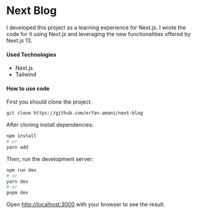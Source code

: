 # Next Blog

I developed this project as a learning experience for Next.js. I wrote the code for it using Next.js and leveraging the new functionalities offered by Next.js 13.<br />

#### Used Technologies
- Next.js
- Tailwind

#### How to use code

First you should clone the project.
```bash
git clone https://github.com/erfan-amani/next-blog
```

After cloning install dependencies:
```bash
npm install 
# or
yarn add
```

Then, run the development server:

```bash
npm run dev
# or
yarn dev
# or
pnpm dev
```

Open [http://localhost:3000](http://localhost:3000) with your browser to see the result.

